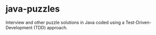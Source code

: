 java-puzzles
============

Interview and other puzzle solutions in Java coded using a Test-Driven-Development (TDD) approach.
